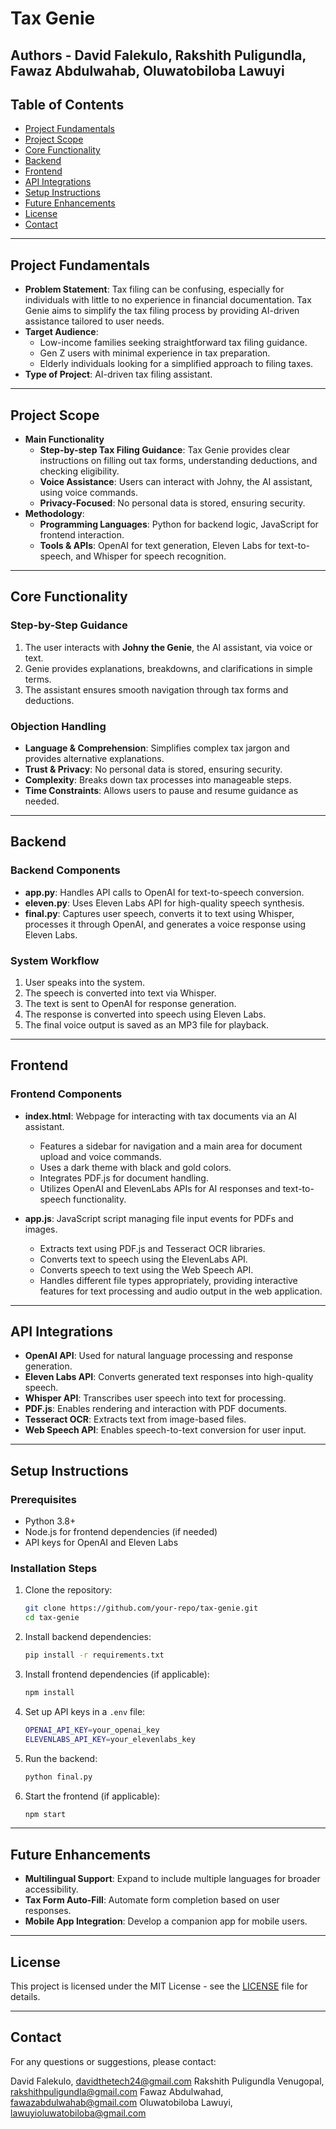 # Tax Genie

## Authors - David Falekulo, Rakshith Puligundla, Fawaz Abdulwahab, Oluwatobiloba Lawuyi   

## Table of Contents

- [Project Fundamentals](#fundamentals)
- [Project Scope](#project_scope)
- [Core Functionality](#core_functionality)
- [Backend](#backend)
- [Frontend](#frontend)
- [API Integrations](#api_integrations)
- [Setup Instructions](#setup)
- [Future Enhancements](#future_enhancements)
- [License](#license)
- [Contact](#contact)

---

## Project Fundamentals <a name = "fundamentals"></a>

- **Problem Statement**: Tax filing can be confusing, especially for individuals with little to no experience in financial documentation. Tax Genie aims to simplify the tax filing process by providing AI-driven assistance tailored to user needs.
- **Target Audience**:
  - Low-income families seeking straightforward tax filing guidance.
  - Gen Z users with minimal experience in tax preparation.
  - Elderly individuals looking for a simplified approach to filing taxes.
- **Type of Project**: AI-driven tax filing assistant.

---

## Project Scope <a name = "project_scope"></a>

- **Main Functionality**
  - **Step-by-step Tax Filing Guidance**: Tax Genie provides clear instructions on filling out tax forms, understanding deductions, and checking eligibility.
  - **Voice Assistance**: Users can interact with Johny, the AI assistant, using voice commands.
  - **Privacy-Focused**: No personal data is stored, ensuring security.
- **Methodology**:
  - **Programming Languages**: Python for backend logic, JavaScript for frontend interaction.
  - **Tools & APIs**: OpenAI for text generation, Eleven Labs for text-to-speech, and Whisper for speech recognition.

---

## Core Functionality <a name = "core_functionality"></a>

### **Step-by-Step Guidance**
1. The user interacts with **Johny the Genie**, the AI assistant, via voice or text.
2. Genie provides explanations, breakdowns, and clarifications in simple terms.
3. The assistant ensures smooth navigation through tax forms and deductions.

### **Objection Handling**
- **Language & Comprehension**: Simplifies complex tax jargon and provides alternative explanations.
- **Trust & Privacy**: No personal data is stored, ensuring security.
- **Complexity**: Breaks down tax processes into manageable steps.
- **Time Constraints**: Allows users to pause and resume guidance as needed.

---

## Backend <a name = "backend"></a>

### **Backend Components**
- **app.py**: Handles API calls to OpenAI for text-to-speech conversion.
- **eleven.py**: Uses Eleven Labs API for high-quality speech synthesis.
- **final.py**: Captures user speech, converts it to text using Whisper, processes it through OpenAI, and generates a voice response using Eleven Labs.

### **System Workflow**
1. User speaks into the system.
2. The speech is converted into text via Whisper.
3. The text is sent to OpenAI for response generation.
4. The response is converted into speech using Eleven Labs.
5. The final voice output is saved as an MP3 file for playback.

---

## Frontend <a name = "frontend"></a>

### **Frontend Components**
- **index.html**: Webpage for interacting with tax documents via an AI assistant.
  - Features a sidebar for navigation and a main area for document upload and voice commands.
  - Uses a dark theme with black and gold colors.
  - Integrates PDF.js for document handling.
  - Utilizes OpenAI and ElevenLabs APIs for AI responses and text-to-speech functionality.

- **app.js**: JavaScript script managing file input events for PDFs and images.
  - Extracts text using PDF.js and Tesseract OCR libraries.
  - Converts text to speech using the ElevenLabs API.
  - Converts speech to text using the Web Speech API.
  - Handles different file types appropriately, providing interactive features for text processing and audio output in the web application.

---

## API Integrations <a name = "api_integrations"></a>

- **OpenAI API**: Used for natural language processing and response generation.
- **Eleven Labs API**: Converts generated text responses into high-quality speech.
- **Whisper API**: Transcribes user speech into text for processing.
- **PDF.js**: Enables rendering and interaction with PDF documents.
- **Tesseract OCR**: Extracts text from image-based files.
- **Web Speech API**: Enables speech-to-text conversion for user input.

---

## Setup Instructions <a name = "setup"></a>

### **Prerequisites**
- Python 3.8+
- Node.js for frontend dependencies (if needed)
- API keys for OpenAI and Eleven Labs

### **Installation Steps**
1. Clone the repository:
   ```sh
   git clone https://github.com/your-repo/tax-genie.git
   cd tax-genie
   ```
2. Install backend dependencies:
   ```sh
   pip install -r requirements.txt
   ```
3. Install frontend dependencies (if applicable):
   ```sh
   npm install
   ```
4. Set up API keys in a `.env` file:
   ```sh
   OPENAI_API_KEY=your_openai_key
   ELEVENLABS_API_KEY=your_elevenlabs_key
   ```
5. Run the backend:
   ```sh
   python final.py
   ```
6. Start the frontend (if applicable):
   ```sh
   npm start
   ```

---

## Future Enhancements <a name = "future_enhancements"></a>

- **Multilingual Support**: Expand to include multiple languages for broader accessibility.
- **Tax Form Auto-Fill**: Automate form completion based on user responses.
- **Mobile App Integration**: Develop a companion app for mobile users.

---

## License <a name = "license"></a>

This project is licensed under the MIT License - see the [LICENSE](LICENSE) file for details.

---

## Contact <a name = "contact"></a>

For any questions or suggestions, please contact:

David Falekulo, davidthetech24@gmail.com
Rakshith Puligundla Venugopal, rakshithpuligundla@gmail.com
Fawaz Abdulwahad, fawazabdulwahab@gmail.com
Oluwatobiloba Lawuyi, lawuyioluwatobiloba@gmail.com
